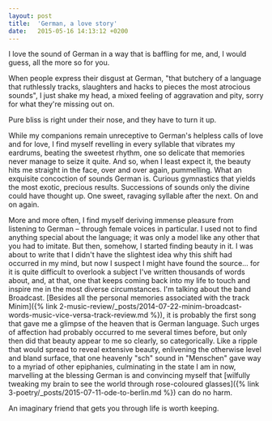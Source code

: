 ```yaml
---
layout: post
title:  'German, a love story'
date:   2015-05-16 14:13:12 +0200
---
```


I love the sound of German in a way that is baffling for me, and, I would guess, all the more so for you.

When people express their disgust at German, "that butchery of a language that ruthlessly tracks, slaughters and hacks to pieces the most atrocious sounds", I just shake my head, a mixed feeling of aggravation and pity, sorry for what they're missing out on.

Pure bliss is right under their nose, and they have to turn it up.

While my companions remain unreceptive to German's helpless calls of love and for love, I find myself revelling in every syllable that vibrates my eardrums, beating the sweetest rhythm, one so delicate that memories never manage to seize it quite. And so, when I least expect it, the beauty hits me straight in the face, over and over again, pummelling. What an exquisite concoction of sounds German is. Curious gymnastics that yields the most exotic, precious results. Successions of sounds only the divine could have thought up. One sweet, ravaging syllable after the next. On and on again.

More and more often, I find myself deriving immense pleasure from listening to German – through female voices in particular. I used not to find anything special about the language; it was only a model like any other that you had to imitate. But then, somehow, I started finding beauty in it. I was about to write that I didn't have the slightest idea why this shift had occurred in my mind, but now I suspect I might have found the source... for it is quite difficult to overlook a subject I've written thousands of words about, and, at that, one that keeps coming back into my life to touch and inspire me in the most diverse circumstances. I'm talking about the band Broadcast. [Besides all the personal memories associated with the track Minim]({% link 2-music-review/_posts/2014-07-22-minim-broadcast-words-music-vice-versa-track-review.md %}), it is probably the first song that gave me a glimpse of the heaven that is German language. Such urges of affection had probably occurred to me several times before, but only then did that beauty appear to me so clearly, so categorically. Like a ripple that would spread to reveal extensive beauty, enlivening the otherwise level and bland surface, that one heavenly "sch" sound in "Menschen" gave way to a myriad of other epiphanies, culminating in the state I am in now, marvelling at the blessing German is and convincing myself that [wilfully tweaking my brain to see the world through rose-coloured glasses]({% link 3-poetry/_posts/2015-07-11-ode-to-berlin.md %}) can do no harm.

An imaginary friend that gets you through life is worth keeping.